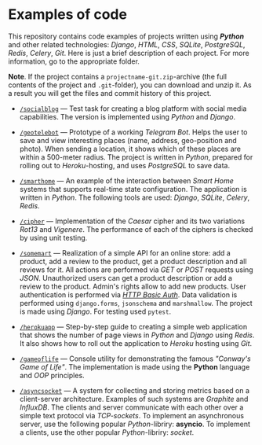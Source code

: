 # Examples of code

This repository contains code examples of projects written using **_Python_** and other related technologies: *Django*, *HTML*, *CSS*, *SQLite*, *PostgreSQL*, *Redis*, *Celery*, *Git*. Here is just a brief description of each project. For more information, go to the appropriate folder.

**Note**. If the project contains a `projectname-git.zip`-archive (the full contents of the project and `.git`-folder), you can download and unzip it. As a result you will get the files and commit history of this project.

- [`/socialblog`](https://github.com/ptaiga/examples/tree/master/socialblog) &mdash; Test task for creating a blog platform with social media capabilities. The version is implemented using _Python_ and _Django_.

- [`/geotelebot`](https://github.com/ptaiga/examples/tree/master/geotelebot) &mdash; Prototype of a working _Telegram Bot_. Helps the user to save and view interesting places (name, address, geo-position and photo). When sending a location, it shows which of these places are within a 500-meter radius. The project is written in _Python_, prepared for rolling out to _Heroku_-hosting, and uses _PostgreSQL_ to save data.

- [`/smarthome`](https://github.com/ptaiga/examples/tree/master/smarthome) &mdash; An example of the interaction between _Smart Home_ systems that supports real-time state configuration. The application is written in _Python_. The following tools are used: _Django_, _SQLite_, _Celery_, _Redis_.

- [`/cipher`](https://github.com/ptaiga/examples/tree/master/cipher) &mdash; Implementation of the _Caesar_ cipher and its two variations _Rot13_ and _Vigenere_. The performance of each of the ciphers is checked by using unit testing.

- [`/somemart`](https://github.com/ptaiga/examples/tree/master/somemart) &mdash; Realization of a simple API for an online store: add a product, add a review to the product, get a product description and all reviews for it. All actions are performed via _GET_ or _POST_ requests using _JSON_. Unauthorized users can get a product description or add a review to the product. Admin's rights allow to add new products. User authentication is performed via [_HTTP Basic Auth_](https://en.wikipedia.org/wiki/Basic_access_authentication). Data validation is performed using `django.forms`, `jsonschema` and `marshmallow`. The project is made using _Django_. For testing used `pytest`.

- [`/herokuapp`](https://github.com/ptaiga/examples/tree/master/herokuapp) &mdash; Step-by-step guide to creating a simple web application that shows the number of page views in _Python_ and _Django_ using _Redis_. It also shows how to roll out the application to _Heroku_ hosting using _Git_.

- [`/gameoflife`](https://github.com/ptaiga/examples/tree/master/gameoflife) &mdash; Console utility for demonstrating the famous _"Conway's Game of Life"_. The implementation is made using the __Python__ language and _OOP_ principles.

- [`/asyncsocket`](https://github.com/ptaiga/examples/tree/master/asyncsocket) &mdash; A system for collecting and storing metrics based on a client-server architecture. Examples of such systems are _Graphite_ and _InfluxDB_. The clients and server communicate with each other over a simple text protocol via _TCP-sockets_. To implement an asynchronous server, use the following popular _Python_-libriry: __asyncio__. To implement a clients, use the other popular _Python_-libriry: _socket_.

